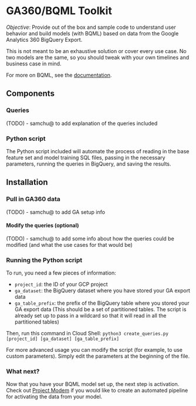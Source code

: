 # GA360/BQML Toolkit


*Objective*: Provide out of the box and sample code to understand user behavior and build models (with BQML) based on data from the Google Analytics 360 BigQuery Export.

This is not meant to be an exhaustive solution or cover every use case. No two
models are the same, so you should tweak with your own timelines and business
case in mind.

For more on BQML, see the
[documentation](https://cloud.google.com/bigquery-ml/docs).

## Components

### Queries

(TODO) - samchu@ to add explanation of the queries included

### Python script

The Python script included will automate the process of reading in the base
feature set and model training SQL files, passing in the necessary parameters,
running the queries in BigQuery, and saving the results.

## Installation

### Pull in GA360 data

(TODO) - samchu@ to add GA setup info

#### Modify the queries (optional)

(TODO) - samchu@ to add some info about how the queries could be modified (and
what the use cases for that would be)

### Running the Python script

To run, you need a few pieces of information: 
* `project_id`: the ID of your GCP project 
* `ga_dataset`: the BigQuery dataset where you have stored your GA export
data 
* `ga_table_prefix`: the prefix of the BigQuery table where you stored your
GA export data (This should be a set of partitioned tables. The script is
already set up to pass in a wildcard so that it will read in all the partitioned
tables)

Then, run this command in Cloud Shell: `python3 create_queries.py [project_id]
[ga_dataset] [ga_table_prefix]`

For more advanced usage you can modify the script (for example, to use custom
parameters). Simply edit the parameters at the beginning of the file.

### What next?

Now that you have your BQML model set up, the next step is activation. Check out
[Project Modem](https://github.com/google/modem) if you would like to create an
automated pipeline for activating the data from your model.

